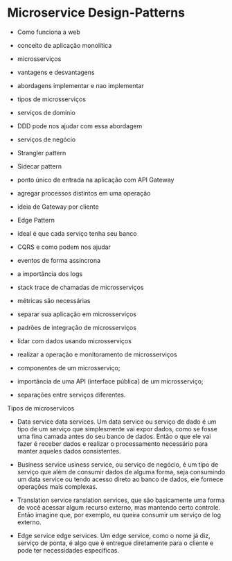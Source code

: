 # Microservice Design-Patterns

- Como funciona a web
- conceito de aplicação monolítica
- microsserviços
- vantagens e desvantagens
- abordagens implementar e nao implementar
- tipos de microsserviços

- serviços de domínio
- DDD pode nos ajudar com essa abordagem
- serviços de negócio
- Strangler pattern
- Sidecar pattern

- ponto único de entrada na aplicação com API Gateway
- agregar processos distintos em uma operação
- ideia de Gateway por cliente
- Edge Pattern

- ideal é que cada serviço tenha seu banco
- CQRS e como podem nos ajudar
- eventos de forma assíncrona
- a importância dos logs
- stack trace de chamadas de microsserviços
- métricas são necessárias

- separar sua aplicação em microsserviços
- padrões de integração de microsserviços
- lidar com dados usando microsserviços
- realizar a operação e monitoramento de microsserviços
- componentes de um microsserviço;
- importância de uma API (interface pública) de um microsserviço;
- separações entre serviços diferentes.

Tipos de microservicos
- Data service
  data services. Um data service ou serviço de dado é um tipo de um serviço que simplesmente vai expor dados, como se fosse uma fina camada antes do seu banco de dados. Então o que ele vai fazer é receber dados e realizar o processamento necessário para manter aqueles dados consistentes.

- Business service
  usiness service, ou serviço de negócio, é um tipo de serviço que além de consumir dados de alguma forma, seja consumindo um data service ou tendo acesso direto ao banco de dados, ele fornece operações mais complexas.

- Translation service
  ranslation services, que são basicamente uma forma de você acessar algum recurso externo, mas mantendo certo controle. Então imagine que, por exemplo, eu queira consumir um serviço de log externo.

- Edge service
  edge services. Um edge service, como o nome já diz, serviço de ponta, é algo que é entregue diretamente para o cliente e pode ter necessidades específicas.

